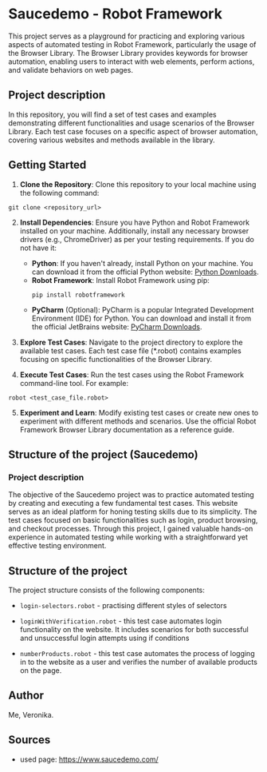 # Saucedemo - Robot Framework

This project serves as a playground for practicing and exploring various aspects of automated testing in Robot Framework, particularly the usage of the Browser Library. The Browser Library provides keywords for browser automation, enabling users to interact with web elements, perform actions, and validate behaviors on web pages.

## Project description
In this repository, you will find a set of test cases and examples demonstrating different functionalities and usage scenarios of the Browser Library. Each test case focuses on a specific aspect of browser automation, covering various websites and methods available in the library.

## Getting Started

1. **Clone the Repository**: Clone this repository to your local machine using the following command:

```
git clone <repository_url>
```

2. **Install Dependencies**: Ensure you have Python and Robot Framework installed on your machine. Additionally, install any necessary browser drivers (e.g., ChromeDriver) as per your testing requirements.
   If you do not have it:
   - **Python**: If you haven't already, install Python on your machine. You can download it from the official Python website: [Python Downloads](https://www.python.org/downloads/).
   - **Robot Framework**: Install Robot Framework using pip:
      ```
      pip install robotframework
      ```
    - **PyCharm** (Optional): PyCharm is a popular Integrated Development Environment (IDE) for Python. You can download and install it from the official JetBrains website: [PyCharm Downloads](https://www.jetbrains.com/pycharm/download/).

3. **Explore Test Cases**: Navigate to the project directory to explore the available test cases. Each test case file (*.robot) contains examples focusing on specific functionalities of the Browser Library.

4. **Execute Test Cases**: Run the test cases using the Robot Framework command-line tool. For example:

```
robot <test_case_file.robot>
```
5. **Experiment and Learn**: Modify existing test cases or create new ones to experiment with different methods and scenarios. Use the official Robot Framework Browser Library documentation as a reference guide.


## Structure of the project (Saucedemo)
### Project description
The objective of the Saucedemo project was to practice automated testing by creating and executing a few fundamental test cases. This website serves as an ideal platform for honing testing skills due to its simplicity. The test cases focused on basic functionalities such as login, product browsing, and checkout processes. Through this project, I gained valuable hands-on experience in automated testing while working with a straightforward yet effective testing environment.

## Structure of the project
The project structure consists of the following components:
- <code>login-selectors.robot</code> - practising different styles of selectors

- <code>loginWithVerification.robot</code> - this test case automates login functionality on the website. It includes scenarios for both successful and unsuccessful login attempts using if conditions

- <code>numberProducts.robot</code> - this test case automates the process of logging in to the website as a user and verifies the number of available products on the page.

## Author
Me, Veronika.

## Sources
- used page: https://www.saucedemo.com/
